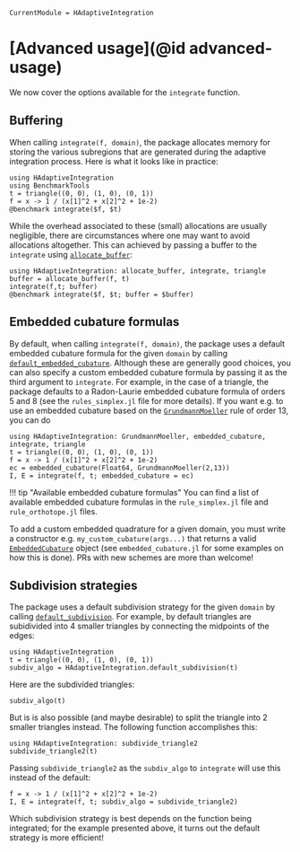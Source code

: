 ```@meta
CurrentModule = HAdaptiveIntegration
```

# [Advanced usage](@id advanced-usage)

We now cover the options available for the `integrate` function.

## Buffering

When calling `integrate(f, domain)`, the package allocates memory for storing the various
subregions that are generated during the adaptive integration process. Here is what it looks
like in practice:

```@example buffering
using HAdaptiveIntegration
using BenchmarkTools
t = triangle((0, 0), (1, 0), (0, 1))
f = x -> 1 / (x[1]^2 + x[2]^2 + 1e-2)
@benchmark integrate($f, $t)
```

While the overhead associated to these (small) allocations are usually negligible, there are
circumstances where one may want to avoid allocations altogether. This can achieved by
passing a buffer to the `integrate` using [`allocate_buffer`](@ref):

```@example buffering
using HAdaptiveIntegration: allocate_buffer, integrate, triangle
buffer = allocate_buffer(f, t)
integrate(f,t; buffer)
@benchmark integrate($f, $t; buffer = $buffer)
```

## Embedded cubature formulas

By default, when calling `integrate(f, domain)`, the package uses a default embedded
cubature formula for the given `domain` by calling [`default_embedded_cubature`](@ref).
Although these are generally good choices, you can also specify a custom embedded
cubature formula by passing it as the third argument to `integrate`. For example, in the
case of a triangle, the package defaults to a Radon-Laurie embedded cubature formula of
orders 5 and 8 (see the `rules_simplex.jl` file for more details). If you want e.g. to use an
embedded cubature based on the [`GrundmannMoeller`](@ref) rule of order 13, you can do

```@example embedded-cubature
using HAdaptiveIntegration: GrundmannMoeller, embedded_cubature, integrate, triangle
t = triangle((0, 0), (1, 0), (0, 1))
f = x -> 1 / (x[1]^2 + x[2]^2 + 1e-2)
ec = embedded_cubature(Float64, GrundmannMoeller(2,13))
I, E = integrate(f, t; embedded_cubature = ec)
```

!!! tip "Available embedded cubature formulas"
    You can find a list of available embedded cubature formulas in the `rule_simplex.jl`
    file and `rule_orthotope.jl` files.

To add a custom embedded quadrature for a given domain, you must write a constructor e.g.
`my_custom_cubature(args...)` that returns a valid [`EmbeddedCubature`](@ref) object (see
`embedded_cubature.jl` for some examples on how this is done). PRs with new schemes are more
than welcome!

## Subdivision strategies

The package uses a default subdivision strategy for the given `domain` by calling
[`default_subdivision`](@ref). For example, by default triangles are subidivided
into 4 smaller triangles by connecting the midpoints of the edges:

```@example default-subdivision
using HAdaptiveIntegration
t = triangle((0, 0), (1, 0), (0, 1))
subdiv_algo = HAdaptiveIntegration.default_subdivision(t)
```

Here are the subdivided triangles:

```@example default-subdivision
subdiv_algo(t)
```

But is is also possible (and maybe desirable) to split the triangle into 2 smaller triangles
instead. The following function accomplishes this:

```@example default-subdivision
using HAdaptiveIntegration: subdivide_triangle2
subdivide_triangle2(t)
```

Passing `subdivide_triangle2` as the `subdiv_algo` to `integrate` will use this instead of
the default:

```@example default-subdivision
f = x -> 1 / (x[1]^2 + x[2]^2 + 1e-2)
I, E = integrate(f, t; subdiv_algo = subdivide_triangle2)
```

Which subdivision strategy is best depends on the function being integrated; for the example
presented above, it turns out the default strategy is more efficient!
